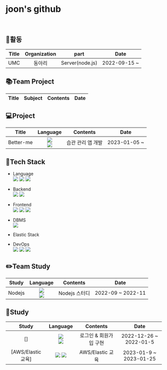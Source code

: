 joon's github
=============
&nbsp;
&nbsp;

:scroll:활동
----
|Title|Organization|part|Date|
|:------:|:-----:|:-----:|:-----:|
|UMC|동아리|Server(node.js)|2022-09-15 ~|


:books:Team Project
--------
|Title|Subject|Contents|Date|
|:------:|:-----:|:-----:|:-----:|


:computer:Project
-------
|Title|Language|Contents|Date|
|:------:|:-----:|:-----:|:-----:|
|Better-me|<img src="https://img.shields.io/badge/node.js-339933?style=flat&logo=Node.js&logoColor=white"></br><img src="https://img.shields.io/badge/express-000000?style=flat&logo=express&logoColor=white">|습관 관리 앱 개발|2023-01-05 ~ |
:hammer:Tech Stack
-----
* Language<br/>
<img src="https://img.shields.io/badge/python-3776AB?style=flat&logo=python&logoColor=white"> <img src="https://img.shields.io/badge/java-007396?style=flat&logo=java&logoColor=white"> <img src="https://img.shields.io/badge/C-A8B9CC?style=flat&logo=C%2B%2B&logoColor=white"/><br/>

* Backend<br/>
<img src="https://img.shields.io/badge/node.js-339933?style=flat&logo=Node.js&logoColor=white">  <img src="https://img.shields.io/badge/express-000000?style=flat&logo=express&logoColor=white"><br/>  

* Frontend<br/>
<img src="https://img.shields.io/badge/html5-E34F26?style=flat&logo=html5&logoColor=white"> <img src="https://img.shields.io/badge/css-1572B6?style=flat&logo=css3&logoColor=white"> <img src="https://img.shields.io/badge/javascript-F7DF1E?style=flat&logo=javascript&logoColor=black"><br/>

* DBMS<br/>
    <img src="https://img.shields.io/badge/mysql-4479A1?style=flat&logo=mysql&logoColor=white">

* Elastic Stack<br/>

* DevOps<br/>
<img src="https://img.shields.io/badge/git-F05032?style=flat&logo=git&logoColor=white"> <img src="https://img.shields.io/badge/github-181717?style=flat&logo=github&logoColor=white"> <img src="https://img.shields.io/badge/aws-232F3E?style=flat&logo=amazonaws&logoColor=white">

:pencil2:Team Study
-----------------
|Study|Language|Contents|Date|
|:------:|:-----:|:-----:|:-----:|
|Nodejs|<img src="https://img.shields.io/badge/node.js-339933?style=flat&logo=Node.js&logoColor=white"><br><img src="https://img.shields.io/badge/express-000000?style=flat&logo=express&logoColor=white">|Nodejs 스터디|2022-09 ~ 2022-11|

:green_book:Study
----------------
|Study|Language|Contents|Date|
|:------:|:-----:|:-----:|:-----:|
|[]|<img src="https://img.shields.io/badge/node.js-339933?style=flat&logo=Node.js&logoColor=white"></br><img src="https://img.shields.io/badge/express-000000?style=flat&logo=express&logoColor=white">|로그인 & 회원가입 구현|2022-12-26 ~ 2022-01-5|
|[AWS/Elastic 교육]|<img src="https://img.shields.io/badge/Elastic Stack-232F3E?style=flat&logo=Elastic Stack&logoColor=white"> <img src="https://img.shields.io/badge/aws-232F3E?style=flat&logo=amazonaws&logoColor=white">|AWS/Elastic 교육|2023-01-9 ~ 2023-01-25|
